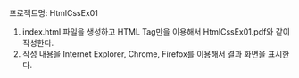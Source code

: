 프로젝트명: HtmlCssEx01

1. index.html 파일을 생성하고 HTML Tag만을 이용해서 HtmlCssEx01.pdf와 같이 작성한다.
2. 작성 내용을 Internet Explorer, Chrome, Firefox를 이용해서 결과 화면을 표시한다.